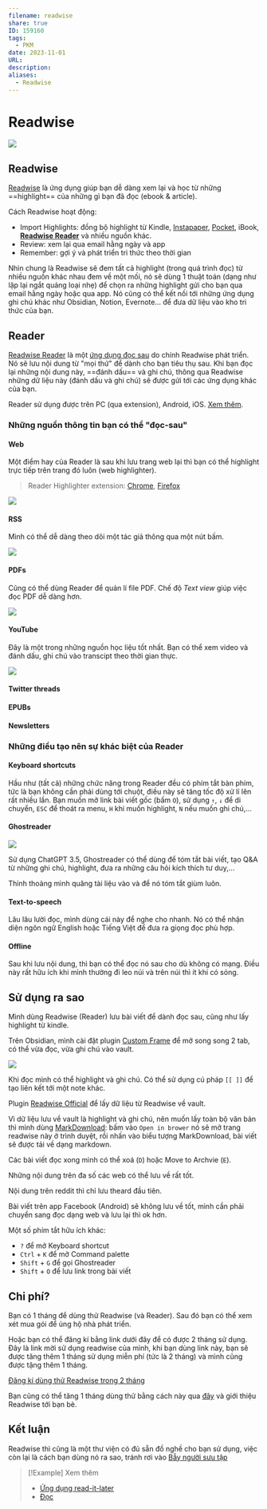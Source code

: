 ```yaml
---
filename: readwise
share: true
ID: 159160
tags:
  - PKM
date: 2023-11-01
URL: 
description: 
aliases:
  - Readwise
---
```


# Readwise

![](https://i.imgur.com/Qy4j5YQ.png)


## Readwise
[Readwise](https://readwise.io/) là ứng dụng giúp bạn dễ dàng xem lại và học từ những ==highlight== của những gì bạn đã đọc (ebook & article).

Cách Readwise hoạt động:

- Import Highlights: đồng bộ highlight từ Kindle, [Instapaper](https://www.instapaper.com/), [Pocket](https://getpocket.com/en/), iBook, **[Readwise Reader](https://readwise.io/read)** và nhiều nguồn khác.
- Review: xem lại qua email hằng ngày và app
- Remember: gợi ý và phát triển tri thức theo thời gian

Nhìn chung là Readwise sẽ đem tất cả highlight (trong quá trình đọc) từ nhiều nguồn khác nhau đem về một mối, nó sẽ dùng 1 thuật toán (dạng như lặp lại ngắt quảng loại nhẹ) để chọn ra những highlight gửi cho bạn qua email hằng ngày hoặc qua app. Nó cũng có thể kết nối tới những ứng dụng ghi chú khác như Obsidian, Notion, Evernote... để đưa dữ liệu vào kho tri thức của bạn.

## Reader
[Readwise Reader](https://readwise.io/read) là một [ứng dụng đọc sau](./ung-dung-read-it-later.md) do chính Readwise phát triển. Nó sẽ lưu nội dung từ "mọi thứ" để dành cho bạn tiêu thụ sau. Khi bạn đọc lại những nội dung này, ==đánh dấu== và ghi chú, thông qua Readwise những dữ liệu này (đánh dấu và ghi chú) sẽ được gửi tới các ứng dụng khác của bạn.

Reader sử dụng được trên PC (qua extension), Android, iOS. [Xem thêm](https://blog.readwise.io/p/bf87944f-b0fe-4f08-a461-f75ab8aded6a/).

### Những nguồn thông tin bạn có thể "đọc-sau"

#### Web
Một điểm hay của Reader là sau khi lưu trang web lại thì bạn có thể highlight trực tiếp trên trang đó luôn (web highlighter).

> Reader Highlighter extension: [Chrome](https://chrome.google.com/webstore/detail/readwise-highlighter/jjhefcfhmnkfeepcpnilbbkaadhngkbi), [Firefox](https://addons.mozilla.org/en-US/firefox/addon/readwise-highlighter/)

![](https://i.imgur.com/ZUYXiAB.png)


#### RSS
Mình có thể dễ dàng theo dõi một tác giả thông qua một nút bấm.

![](https://i.imgur.com/IDBdG6t.png)


#### PDFs
Cũng có thể dùng Reader để quản lí file PDF. Chế độ *Text view* giúp việc đọc PDF dễ dàng hơn.

![](https://i.imgur.com/VhRwkqo.png)


#### YouTube
Đây là một trong những nguồn học liệu tốt nhất. Bạn có thể xem video và đánh dấu, ghi chú vào transcipt theo thời gian thực.

![](https://i.imgur.com/6NEoRhp.png)


#### Twitter threads
#### EPUBs
#### Newsletters

### Những điều tạo nên sự khác biệt của Reader
#### Keyboard shortcuts
Hầu như (tất cả) những chức năng trong Reader đều có phím tắt bàn phím, tức là bạn không cần phải dùng tới chuột, điều này sẽ tăng tốc độ xử lí lên rất nhiều lần. Bạn muốn mở link bài viết gốc (bấm `O`), sử dụng `↑`, `↓` để di chuyển, `ESC` để thoát ra menu, `H` khi muốn highlight, `N` nếu muốn ghi chú,...

#### Ghostreader

![](https://i.imgur.com/SpswSkM.png)


Sử dụng ChatGPT 3.5, Ghostreader có thể dùng để tóm tắt bài viết, tạo Q&A từ những ghi chú, highlight, đưa ra những câu hỏi kích thích tư duy,...

Thỉnh thoảng mình quăng tài liệu vào và để nó tóm tắt giùm luôn.
#### Text-to-speech
Lâu lâu lười đọc, mình dùng cái này để nghe cho nhanh. Nó có thể nhận diện ngôn ngữ English hoặc Tiếng Việt để đưa ra giọng đọc phù hợp.

#### Offline
Sau khi lưu nội dung, thì bạn có thể đọc nó sau cho dù không có mạng. Điều này rất hữu ích khi mình thường đi leo núi và trên núi thì ít khi có sóng.

## Sử dụng ra sao
Mình dùng Readwise (Reader) lưu bài viết để dành đọc sau, cũng như lấy highlight từ kindle.

Trên Obsidian, mình cài đặt plugin [Custom Frame](https://obsidian.md/plugins?id=obsidian-custom-frames) để mở song song 2 tab, có thể vừa đọc, vừa ghi chú vào vault.

![](https://i.imgur.com/tkxJaul.png)


Khi đọc mình có thể highlight và ghi chú. Có thể sử dụng cú pháp `[[ ]]` để tạo liên kết tới một note khác.

Plugin [Readwise Official](https://obsidian.md/plugins?id=readwise-official) để lấy dữ liệu từ Readwise về vault.

Vì dữ liệu lưu về vault là highlight và ghi chú, nên muốn lấy toàn bộ văn bản thì mình dùng [MarkDownload](https://github.com/deathau/markdownload): bấm vào `Open in brower` nó sẽ mở trang readwise này ở trình duyệt, rồi nhấn vào biểu tượng MarkDownload, bài viết sẽ được tải về dạng markdown.


Các bài viết đọc xong mình có thể xoá (`D`) hoặc Move to Archvie (`E`).

Những nội dung trên đa số các web có thể lưu về rất tốt.

Nội dung trên reddit thì chỉ lưu theard đầu tiên.

Bài viết trên app Facebook (Android) sẽ không lưu về tốt, mình cần phải chuyển sang đọc dạng web và lưu lại thì ok hơn.

Một số phím tắt hữu ích khác:

- `?` để mở Keyboard shortcut
- `Ctrl` + `K` để mở Command palette
- `Shift` + `G` để gọi Ghostreader
- `Shift` + `O` để lưu link trong bài viết

## Chi phí?
Bạn có 1 tháng để dùng thử Readwise (và Reader). Sau đó bạn có thể xem xét mua gói để ủng hộ nhà phát triển.

Hoặc bạn có thể đăng kí bằng link dưới đây để có được 2 tháng sử dụng. Đây là link mời sử dụng readwise của mình, khi bạn dùng link này, bạn sẽ được tăng thêm 1 tháng sử dụng miễn phí (tức là 2 tháng) và mình cũng được tặng thêm 1 tháng.

[Đăng kí dùng thử Readwise trong 2 tháng](https://readwise.io/i/thienqc)

Bạn cũng có thể tăng 1 tháng dùng thử bằng cách này qua [đây](https://readwise.io/invite) và giới thiệu Readwise tới bạn bè.

## Kết luận

Readwise thì cũng là một thư viện có đủ sẵn đồ nghề cho bạn sử dụng, việc còn lại là cách bạn dùng nó ra sao, tránh rơi vào [Bẫy người sưu tập](./bay-nguoi-suu-tap.md)

> [!Example] Xem thêm
> - [Ứng dụng read-it-later](./ung-dung-read-it-later.md)
> - [Đọc](./doc.md)
